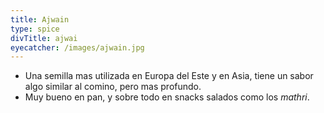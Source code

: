 ```yaml
---
title: Ajwain
type: spice
divTitle: ajwai
eyecatcher: /images/ajwain.jpg
---
```


* Una semilla mas utilizada en Europa del Este y en Asia, tiene un sabor algo similar al comino, pero mas profundo. 
* Muy bueno en pan, y sobre todo en snacks salados como los _mathri_.
